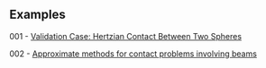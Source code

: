 ## Examples

001 - [Validation Case: Hertzian Contact Between Two Spheres](https://www.simscale.com/docs/validation-cases/hertzian-contact-between-two-spheres/)

002 - [Approximate methods for contact problems involving beams](https://doi.org/10.1177/03093247231200911)
